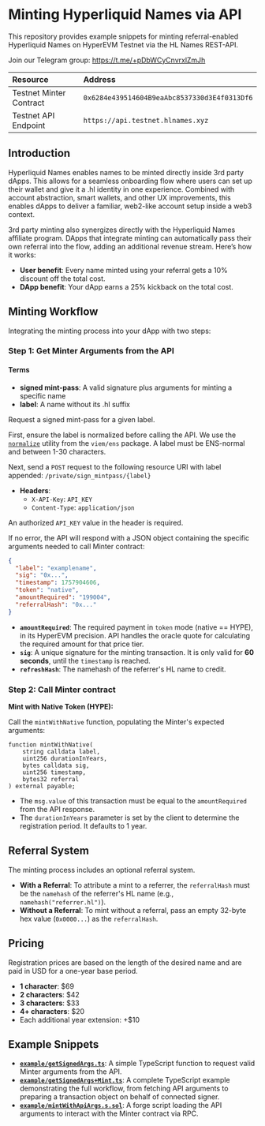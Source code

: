 # Minting Hyperliquid Names via API

This repository provides example snippets for minting referral-enabled Hyperliquid Names on HyperEVM Testnet via the HL Names REST-API.

Join our Telegram group: https://t.me/+pDbWCyCnvrxlZmJh

| **Resource** | **Address** |
| :--- | :--- |
| Testnet Minter Contract | `0x6284e439514604B9eaAbc8537330d3E4f0313Df6` |
| Testnet API Endpoint | `https://api.testnet.hlnames.xyz`|

## Introduction
Hyperliquid Names enables names to be minted directly inside 3rd party dApps. This allows for a seamless onboarding flow where users can set up their wallet and give it a .hl identity in one experience. Combined with account abstraction, smart wallets, and other UX improvements, this enables dApps to deliver a familiar, web2-like account setup inside a web3 context.

3rd party minting also synergizes directly with the Hyperliquid Names affiliate program. DApps that integrate minting can automatically pass their own referral into the flow, adding an additional revenue stream. Here’s how it works:

- **User benefit**: Every name minted using your referral gets a 10% discount off the total cost.
- **DApp benefit**: Your dApp earns a 25% kickback on the total cost.

## Minting Workflow

Integrating the minting process into your dApp with two steps:

### Step 1: Get Minter Arguments from the API

#### Terms
- **signed mint-pass**: A valid signature plus arguments for minting a specific name
- **label**: A name without its .hl suffix

Request a signed mint-pass for a given label. 

First, ensure the label is normalized before calling the API. We use the [`normalize`](https://viem.sh/docs/ens/utilities/normalize#normalize) utility from the `viem/ens` package. A label must be ENS-normal and between 1-30 characters.

Next, send a `POST` request to the following resource URI with label appended: `/private/sign_mintpass/{label}`

*   **Headers**:
    *   `X-API-Key`: `API_KEY`
    *   `Content-Type`: `application/json`

An authorized `API_KEY` value in the header is required. 

If no error, the API will respond with a JSON object containing the specific arguments needed to call Minter contract:
```json
{
  "label": "examplename",
  "sig": "0x...",
  "timestamp": 1757904606,
  "token": "native",
  "amountRequired": "199004",
  "referralHash": "0x..."
}
```

- **`amountRequired`**: The required payment in `token` mode (native == HYPE), in its HyperEVM precision. API handles the oracle quote for calculating the required amount for that price tier.
- **`sig`**: A unique signature for the minting transaction. It is only valid for **60 seconds**, until the `timestamp` is reached.
- **`refreshHash`**: The namehash of the referrer's HL name to credit.

### Step 2: Call Minter contract

**Mint with Native Token (HYPE):**

Call the `mintWithNative` function, populating the Minter's expected arguments:

```solidity
function mintWithNative(
    string calldata label,
    uint256 durationInYears,
    bytes calldata sig,
    uint256 timestamp,
    bytes32 referral
) external payable;
```
- The `msg.value` of this transaction must be equal to the `amountRequired` from the API response.
- The `durationInYears` parameter is set by the client to determine the registration period. It defaults to 1 year.

## Referral System

The minting process includes an optional referral system.

- **With a Referral**: To attribute a mint to a referrer, the `referralHash` must be the `namehash` of the referrer's HL name (e.g., `namehash("referrer.hl")`).
- **Without a Referral**: To mint without a referral, pass an empty 32-byte hex value (`0x0000...`) as the `referralHash`.

## Pricing

Registration prices are based on the length of the desired name and are paid in USD for a one-year base period.

- **1 character**: $69
- **2 characters**: $42
- **3 characters**: $33
- **4+ characters**: $20
- Each additional year extension: +$10

## Example Snippets

- **[`example/getSignedArgs.ts`](example/getSignedArgs.ts)**: A simple TypeScript function to request valid Minter arguments from the API.
- **[`example/getSignedArgs+Mint.ts`](example/getSignedArgs%2BMint.ts)**: A complete TypeScript example demonstrating the full workflow, from fetching API arguments to preparing a transaction object on behalf of connected signer.
- **[`example/mintWithApiArgs.s.sol`](example/mintWithApiArgs.s.sol)**: A forge script loading the API arguments to interact with the Minter contract via RPC.
